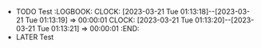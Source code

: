 - TODO Test
  :LOGBOOK:
  CLOCK: [2023-03-21 Tue 01:13:18]--[2023-03-21 Tue 01:13:19] =>  00:00:01
  CLOCK: [2023-03-21 Tue 01:13:20]--[2023-03-21 Tue 01:13:21] =>  00:00:01
  :END:
- LATER Test